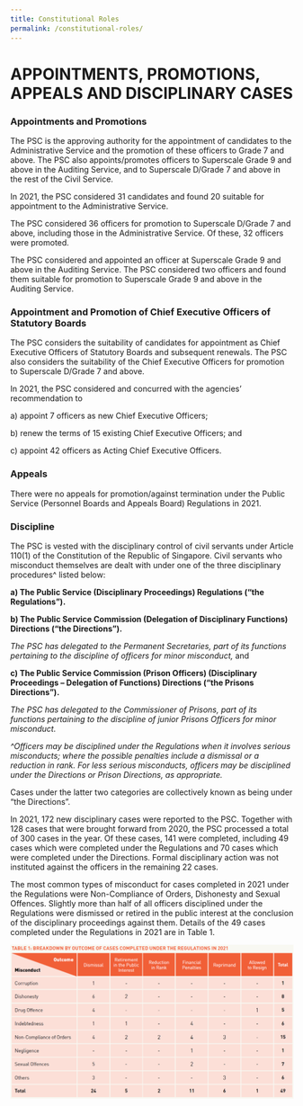 ```yaml
---
title: Constitutional Roles
permalink: /constitutional-roles/
---
```

# **APPOINTMENTS, PROMOTIONS, APPEALS AND DISCIPLINARY CASES**

### **Appointments and Promotions**

The PSC is the approving authority for the appointment of candidates to the Administrative Service and the promotion of these officers to Grade 7 and above. The PSC also appoints/promotes officers to Superscale Grade 9 and above in the Auditing Service, and to Superscale D/Grade 7 and above in the rest of the Civil Service.

In 2021, the PSC considered 31 candidates and found 20 suitable for appointment to the Administrative Service.

The PSC considered 36 officers for promotion to Superscale D/Grade 7 and above, including those in the Administrative Service. Of these, 32 officers were promoted.

The PSC considered and appointed an officer at Superscale Grade 9 and above in the Auditing Service. The PSC considered two officers and found them suitable for promotion to Superscale Grade 9 and above in the Auditing Service. 


### **Appointment and Promotion of Chief Executive Officers of Statutory Boards**

The PSC considers the suitability of candidates for appointment as Chief Executive Officers of Statutory Boards and subsequent renewals. The PSC also considers the suitability of the Chief Executive Officers for promotion to Superscale D/Grade 7 and above.

In 2021, the PSC considered and concurred with the agencies’ recommendation to 

a)	appoint 7 officers as new Chief Executive Officers;

b)	renew the terms of 15 existing Chief Executive Officers; and

c)	appoint 42 officers as Acting Chief Executive Officers.


### **Appeals**

There were no appeals for promotion/against termination under the Public Service (Personnel Boards and Appeals Board) Regulations in 2021. 


### **Discipline**

The PSC is vested with the disciplinary control of civil servants under Article 110(1) of the Constitution of the Republic of Singapore. Civil servants who misconduct themselves are dealt with under one of the three disciplinary procedures^ listed below: 

**a)	The Public Service (Disciplinary Proceedings) Regulations (“the Regulations”).**

**b)	The Public Service Commission (Delegation of Disciplinary Functions) Directions (“the Directions”).**

*The PSC has delegated to the Permanent Secretaries, part of its functions pertaining to the discipline of officers for minor misconduct,* and

**c)	The Public Service Commission (Prison Officers) (Disciplinary Proceedings – Delegation of Functions) Directions (“the Prisons Directions”).** 

*The PSC has delegated to the Commissioner of Prisons, part of its functions pertaining to the discipline of junior Prisons Officers for minor misconduct.*

*^Officers may be disciplined under the Regulations when it involves serious misconducts; where the possible penalties include a dismissal or a reduction in rank. For less serious misconducts, officers may be disciplined under the Directions or Prison Directions, as appropriate.*

Cases under the latter two categories are collectively known as being under “the Directions”.

In 2021, 172 new disciplinary cases were reported to the PSC. Together with 128 cases that were brought forward from 2020, the PSC processed a total of 300 cases in the year. Of these cases, 141 were completed, including 49 cases which were completed under the Regulations and 70 cases which were completed under the Directions. Formal disciplinary action was not instituted against the officers in the remaining 22 cases.

The most common types of misconduct for cases completed in 2021 under the Regulations were Non-Compliance of Orders, Dishonesty and Sexual Offences. Slightly more than half of all officers disciplined under the Regulations were dismissed or retired in the public interest at the conclusion of the disciplinary proceedings against them. Details of the 49 cases completed under the Regulations in 2021 are in Table 1.


![alt text - Table 1](/images/21Table1.PNG)
